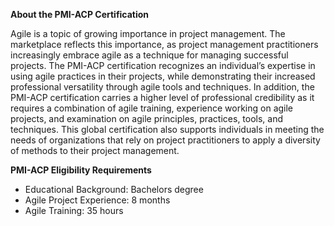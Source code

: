 
**About the PMI-ACP Certification**

Agile is a topic of growing importance in project management. The marketplace reflects this importance,
as project management practitioners increasingly embrace agile as a technique for managing successful
projects. The PMI-ACP certification recognizes an individual’s expertise in using agile practices in their
projects, while demonstrating their increased professional versatility through agile tools and techniques.
In addition, the PMI-ACP certification carries a higher level of professional credibility as it requires a
combination of agile training, experience working on agile projects, and examination on agile principles,
practices, tools, and techniques. This global certification also supports individuals in meeting the needs
of organizations that rely on project practitioners to apply a diversity of methods to their project
management.

**PMI-ACP Eligibility Requirements**
* Educational Background: Bachelors degree
* Agile Project Experience: 8 months
* Agile Training: 35 hours
